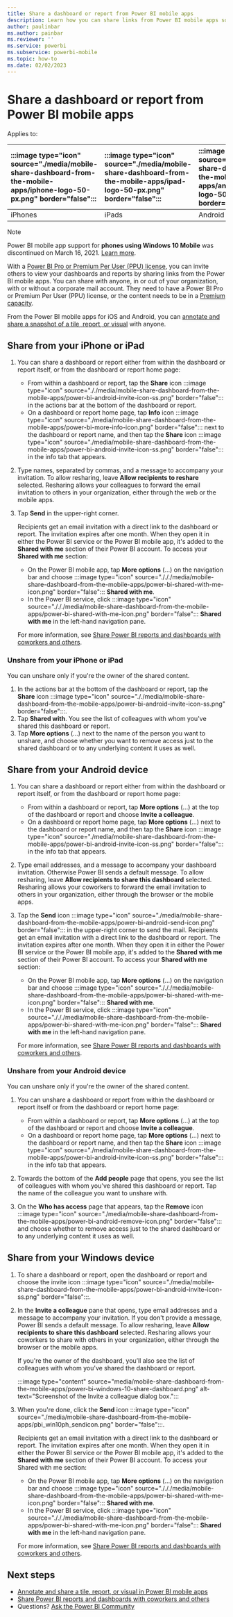 ```yaml
---
title: Share a dashboard or report from Power BI mobile apps
description: Learn how you can share links from Power BI mobile apps so others can view your dashboards and reports.
author: paulinbar
ms.author: painbar
ms.reviewer: ''
ms.service: powerbi
ms.subservice: powerbi-mobile
ms.topic: how-to
ms.date: 02/02/2023
---
```


# Share a dashboard or report from Power BI mobile apps

Applies to:

| :::image type="icon" source="./media/mobile-share-dashboard-from-the-mobile-apps/iphone-logo-50-px.png" border="false"::: | :::image type="icon" source="./media/mobile-share-dashboard-from-the-mobile-apps/ipad-logo-50-px.png" border="false"::: | :::image type="icon" source="./media/mobile-share-dashboard-from-the-mobile-apps/android-phone-logo-50-px.png" border="false"::: | :::image type="icon" source="./media/mobile-share-dashboard-from-the-mobile-apps/android-tablet-logo-50-px.png" border="false"::: | :::image type="icon" source="./media/mobile-share-dashboard-from-the-mobile-apps/win-10-logo-50-px.png" border="false"::: |
|:--- |:--- |:--- |:--- |:--- |
| iPhones |iPads |Android phones |Android tablets |Windows devices |

>[!NOTE]
>Power BI mobile app support for **phones using Windows 10 Mobile** was discontinued on March 16, 2021. [Learn more](/legal/powerbi/powerbi-mobile/power-bi-mobile-app-end-of-support-for-windows-phones).

With a [Power BI Pro or Premium Per User (PPU) license](../../fundamentals/service-features-license-type.md), you can invite others to view your dashboards and reports by sharing links from the Power BI mobile apps. You can share with anyone, in or out of your organization, with or without a corporate mail account. They need to have a Power BI Pro or Premium Per User (PPU) license, or the content needs to be in a [Premium capacity](../../enterprise/service-premium-what-is.md).

From the Power BI mobile apps for iOS and Android, you can [annotate and share a snapshot of a tile, report, or visual](mobile-annotate-and-share-a-tile-from-the-mobile-apps.md) with anyone.

## Share from your iPhone or iPad

1. You can share a dashboard or report either from within the dashboard or report itself, or from the dashboard or report home page:

   * From within a dashboard or report, tap the **Share** icon :::image type="icon" source="././media/mobile-share-dashboard-from-the-mobile-apps/power-bi-android-invite-icon-ss.png" border="false"::: in the actions bar at the bottom of the dashboard or report.
   * On a dashboard or report home page, tap **Info** icon :::image type="icon" source="./media/mobile-share-dashboard-from-the-mobile-apps/power-bi-more-info-icon.png" border="false"::: next to the dashboard or report name, and then tap the **Share** icon :::image type="icon" source="./media/mobile-share-dashboard-from-the-mobile-apps/power-bi-android-invite-icon-ss.png" border="false"::: in the info tab that appears.

2. Type names, separated by commas, and a message to accompany your invitation. To allow resharing, leave **Allow recipients to reshare** selected. Resharing allows your colleagues to forward the email invitation to others in your organization, either through the web or the mobile apps.
3. Tap **Send** in the upper-right corner.

   Recipients get an email invitation with a direct link to the dashboard or report. The invitation expires after one month. When they open it in either the Power BI service or the Power BI mobile app, it's added to the **Shared with me** section of their Power BI account. To access your **Shared with me** section:

   * On the Power BI mobile app, tap **More options** (...) on the navigation bar and choose :::image type="icon" source="./././media/mobile-share-dashboard-from-the-mobile-apps/power-bi-shared-with-me-icon.png" border="false"::: **Shared with me**.
   * In the Power BI service, click :::image type="icon" source="./././media/mobile-share-dashboard-from-the-mobile-apps/power-bi-shared-with-me-icon.png" border="false"::: **Shared with me** in the left-hand navigation pane.

   For more information, see [Share Power BI reports and dashboards with coworkers and others](../../collaborate-share/service-share-dashboards.md).

### Unshare from your iPhone or iPad

You can unshare only if you're the owner of the shared content.

1. In the actions bar at the bottom of the dashboard or report, tap the **Share** icon :::image type="icon" source="././media/mobile-share-dashboard-from-the-mobile-apps/power-bi-android-invite-icon-ss.png" border="false":::.
2. Tap **Shared with**. You see the list of colleagues with whom you've shared this dashboard or report.
3. Tap **More options** (...) next to the name of the person you want to unshare, and choose whether you want to remove access just to the shared dashboard or to any underlying content it uses as well.

## Share from your Android device

1. You can share a dashboard or report either from within the dashboard or report itself, or from the dashboard or report home page:

   * From within a dashboard or report, tap **More options** (...) at the top of the dashboard or report and choose **Invite a colleague**.
   * On a dashboard or report home page, tap **More options** (...) next to the dashboard or report name, and then tap the **Share** icon :::image type="icon" source="./media/mobile-share-dashboard-from-the-mobile-apps/power-bi-android-invite-icon-ss.png" border="false"::: in the info tab that appears.

2. Type email addresses, and a message to accompany your dashboard invitation. Otherwise Power BI sends a default message. To allow resharing, leave **Allow recipients to share this dashboard** selected. Resharing allows your coworkers to forward the email invitation to others in your organization, either through the browser or the mobile apps.
3. Tap the **Send** icon :::image type="icon" source="./media/mobile-share-dashboard-from-the-mobile-apps/power-bi-android-send-icon.png" border="false"::: in the upper-right corner to send the mail.
   Recipients get an email invitation with a direct link to the dashboard or report. The invitation expires after one month. When they open it in either the Power BI service or the Power BI mobile app, it's added to the **Shared with me** section of their Power BI account. To access your **Shared with me** section:

   * On the Power BI mobile app, tap **More options** (...) on the navigation bar and choose :::image type="icon" source="./././media/mobile-share-dashboard-from-the-mobile-apps/power-bi-shared-with-me-icon.png" border="false"::: **Shared with me**.
   * In the Power BI service, click :::image type="icon" source="./././media/mobile-share-dashboard-from-the-mobile-apps/power-bi-shared-with-me-icon.png" border="false"::: **Shared with me** in the left-hand navigation pane.

   For more information, see [Share Power BI reports and dashboards with coworkers and others](../../collaborate-share/service-share-dashboards.md).

### Unshare from your Android device

You can unshare only if you're the owner of the shared content.

1. You can unshare a dashboard or report from within the dashboard or report itself or from the dashboard or report home page:

   * From within a dashboard or report, tap **More options** (...) at the top of the dashboard or report and choose **Invite a colleague**.
   * On a dashboard or report home page, tap **More options** (...) next to the dashboard or report name, and then tap the **Share** icon :::image type="icon" source="./media/mobile-share-dashboard-from-the-mobile-apps/power-bi-android-invite-icon-ss.png" border="false"::: in the info tab that appears.

2. Towards the bottom of the **Add people** page that opens, you see the list of colleagues with whom you've shared this dashboard or report. Tap the name of the colleague you want to unshare with.
3. On the **Who has access** page that appears, tap the **Remove** icon :::image type="icon" source="./media/mobile-share-dashboard-from-the-mobile-apps/power-bi-android-remove-icon.png" border="false"::: and choose whether to remove access just to the shared dashboard or to any underlying content it uses as well.

## Share from your Windows device

1. To  share a dashboard or report, open the dashboard or report and choose the invite icon :::image type="icon" source="./media/mobile-share-dashboard-from-the-mobile-apps/power-bi-android-invite-icon-ss.png" border="false":::.
2. In the **Invite a colleague** pane that opens, type email addresses and a message to accompany your invitation. If you don't provide a message, Power BI sends a default message. To allow resharing, leave **Allow recipients to share this dashboard** selected. Resharing allows your coworkers to share with others in your organization, either through the browser or the mobile apps.

   If you're the owner of the dashboard, you’ll also see the list of colleagues with whom you've shared the dashboard or report.

   :::image type="content" source="media/mobile-share-dashboard-from-the-mobile-apps/power-bi-windows-10-share-dashboard.png" alt-text="Screenshot of the Invite a colleague dialog box.":::

3. When you're done, click the **Send** icon :::image type="icon" source="./media/mobile-share-dashboard-from-the-mobile-apps/pbi_win10ph_sendicon.png" border="false":::.

   Recipients get an email invitation with a direct link to the dashboard or report. The invitation expires after one month. When they open it in either the Power BI service or the Power BI mobile app, it's added to the **Shared with me** section of their Power BI account. To access your Shared with me section:

   * On the Power BI mobile app, tap **More options** (...) on the navigation bar and choose :::image type="icon" source="./././media/mobile-share-dashboard-from-the-mobile-apps/power-bi-shared-with-me-icon.png" border="false"::: **Shared with me**.
   * In the Power BI service, click :::image type="icon" source="./././media/mobile-share-dashboard-from-the-mobile-apps/power-bi-shared-with-me-icon.png" border="false"::: **Shared with me** in the left-hand navigation pane.

   For more information, see [Share Power BI reports and dashboards with coworkers and others](../../collaborate-share/service-share-dashboards.md).

## Next steps

* [Annotate and share a tile, report, or visual in Power BI mobile apps](mobile-annotate-and-share-a-tile-from-the-mobile-apps.md)
* [Share Power BI reports and dashboards with coworkers and others](../../collaborate-share/service-share-dashboards.md)
* Questions? [Ask the Power BI Community](https://community.powerbi.com/)
